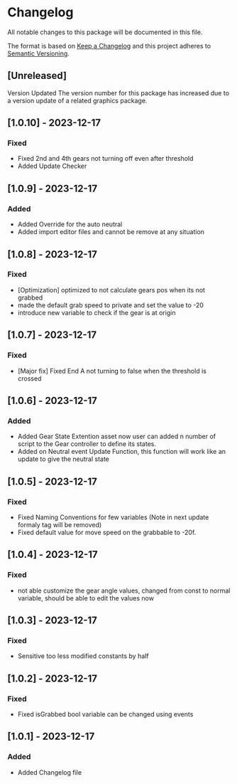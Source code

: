 # Changelog
All notable changes to this package will be documented in this file.

The format is based on [Keep a Changelog](http://keepachangelog.com/en/1.0.0/)
and this project adheres to [Semantic Versioning](http://semver.org/spec/v2.0.0.html).

## [Unreleased]

Version Updated
The version number for this package has increased due to a version update of a related graphics package.

## [1.0.10] - 2023-12-17
### Fixed 
- Fixed 2nd and 4th gears not turning off even after threshold
- Added Update Checker

## [1.0.9] - 2023-12-17
### Added
- Added Override for the auto neutral
- Added import editor files and cannot be remove at any situation


## [1.0.8] - 2023-12-17
### Fixed
- [Optimization] optimized to not calculate gears pos when its not grabbed
- made the default grab speed to private and set the value to -20
- introduce new variable to check if the gear is at origin

## [1.0.7] - 2023-12-17
### Fixed
- [Major fix] Fixed End A not turning to false when the threshold is crossed

## [1.0.6] - 2023-12-17
### Added
- Added Gear State Extention asset now user can added n number of script to the Gear controller to define its states.
- Added on Neutral event Update Function, this function will work like an update to give the neutral state


## [1.0.5] - 2023-12-17
### Fixed
- Fixed Naming Conventions for few variables (Note in next update formaly tag will be removed)
- Fixed default value for move speed on the grabbable to -20f.

## [1.0.4] - 2023-12-17
### Fixed
- not able customize the gear angle values, changed from const to normal variable, should be able to edit the values now

## [1.0.3] - 2023-12-17
### Fixed
- Sensitive too less modified constants by half

## [1.0.2] - 2023-12-17
### Fixed
- Fixed isGrabbed bool variable can be changed using events


## [1.0.1] - 2023-12-17
### Added
- Added Changelog file
